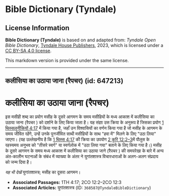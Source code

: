 # Bible Dictionary (Tyndale)

## License Information

**Bible Dictionary (Tyndale)** is based on and adapted from: _Tyndale Open Bible Dictionary_, [Tyndale House Publishers](https://tyndaleopenresources.com/), 2023, which is licensed under a [CC BY-SA 4.0 license](https://creativecommons.org/licenses/by-sa/4.0/legalcode.en).

This markdown version is provided under the same license.



--------------------------------

## कलीसिया का उठाया जाना (रैपचर) (id: 647213)

कलीसिया का उठाया जाना (रैपचर)
=============================

इस मसीही शब्द का प्रयोग मसीह के दूसरे आगमन के समय मसीहियों के मध्य आकाश में कलीसिया का उठाया जाना (रैपचर ) को दर्शाने के लिए किया जाता है। यह संज्ञा उस क्रिया के अनुरूप है जिसका प्रयोग [1 थिस्सलुनीकियों 4:17](https://ref.ly/1Thess4:17) में किया गया है, जहाँ उन विश्वासियों का वर्णन किया गया है जो मसीह के आगमन के समय जीवित रहेंगे, उन्हें उनके पुनर्जीवित साथी मसीहियों के साथ "हवा में" मिलने के लिए "उठा लिया" जाएगा। (यह उल्लेखनीय है कि [1 थिस्स 4:17](https://ref.ly/1Thess4:17) की क्रिया का उपयोग [2 कुरि 12:2–3](https://ref.ly/2Cor12:2-2Cor12:3)में पौलुस के रहस्यमय अनुभव को "तीसरे स्वर्ग" या स्वर्गलोक में "उठा लिया गया" बताने के लिए किया गया है।) मसीह के दूसरे आगमन के समय मध्य आकाश में कलीसिया का उठाया जाने (रैपचर ) की समयरेखा के बारे में अन्य अंत\-कालीन घटनाओं के संबंध में व्याख्या के अंतर ने युगांतशास्त्र विचारधाराओं के अलग\-अलग संप्रदाय को जन्म दिया है।

*यह भी देखें* युगांतशास्त्र; मसीह का दूसरा आगमन। 

* **Associated Passages:** 1TH 4:17; 2CO 12:2–2CO 12:3
* **Associated Articles:** युगांतशास्त्र (ID: `368587@TyndaleBibleDictionary`)

